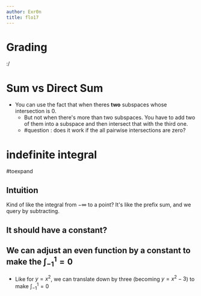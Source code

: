 ```yaml
---
author: Exr0n
title: flo17
---
```


# Grading

:/

# Sum vs Direct Sum

-   You can use the fact that when theres **two** subspaces whose
    intersection is ${0}$.
    -   But not when there\'s more than two subspaces. You have to add
        two of them into a subspace and then intersect that with the
        third one.
    -   \#question : does it work if the all pairwise intersections are
        zero?

# indefinite integral

\#toexpand

## Intuition

Kind of like the integral from $-\infty$ to a point? It\'s like the
prefix sum, and we query by subtracting.

## It should have a constant?

## We can adjust an even function by a constant to make the $\int_{-1}^{1} = 0$

-   Like for $y=x^2$, we can translate down by three (becoming
    $y=x^2-3$) to make $\int_{-1}^{1} = 0$

